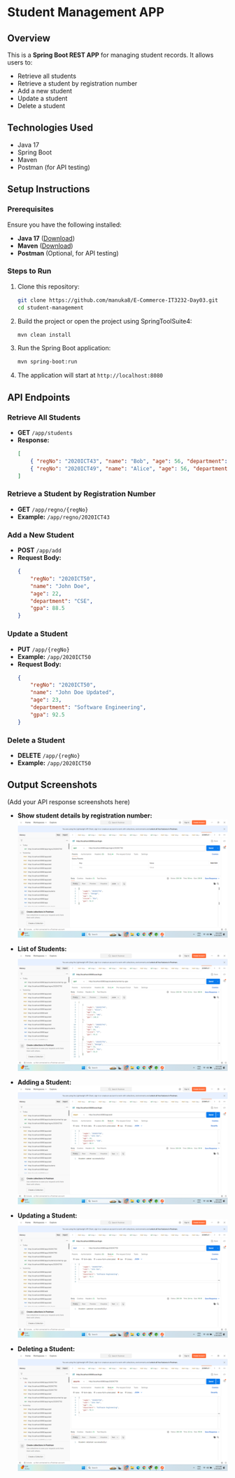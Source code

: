 # Student Management APP

## Overview
This is a **Spring Boot REST APP** for managing student records. It allows users to:
- Retrieve all students
- Retrieve a student by registration number
- Add a new student
- Update a student
- Delete a student

## Technologies Used
- Java 17
- Spring Boot
- Maven
- Postman (for API testing)

## Setup Instructions

### Prerequisites
Ensure you have the following installed:
- **Java 17** ([Download](https://www.oracle.com/java/technologies/javase/jdk17-archive-downloads.html))
- **Maven** ([Download](https://maven.apache.org/download.cgi))
- **Postman** (Optional, for API testing)

### Steps to Run
1. Clone this repository:
   ```sh
   git clone https://github.com/manuka8/E-Commerce-IT3232-Day03.git
   cd student-management
   ```
2. Build the project or open the project using SpringToolSuite4:
   ```sh
   mvn clean install
   ```
3. Run the Spring Boot application:
   ```sh
   mvn spring-boot:run
   ```
4. The application will start at `http://localhost:8080`

## API Endpoints

### Retrieve All Students
- **GET** `/app/students`
- **Response:**
  ```json
  [
      { "regNo": "2020ICT43", "name": "Bob", "age": 56, "department": "IT", "gpa": 95.0 },
      { "regNo": "2020ICT49", "name": "Alice", "age": 56, "department": "AMC", "gpa": 140.0 }
  ]
  ```

### Retrieve a Student by Registration Number
- **GET** `/app/regno/{regNo}`
- **Example:** `/app/regno/2020ICT43`

### Add a New Student
- **POST** `/app/add`
- **Request Body:**
  ```json
  {
      "regNo": "2020ICT50",
      "name": "John Doe",
      "age": 22,
      "department": "CSE",
      "gpa": 88.5
  }
  ```

### Update a Student
- **PUT** `/app/{regNo}`
- **Example:** `/app/2020ICT50`
- **Request Body:**
  ```json
  {
      "regNo": "2020ICT50",
      "name": "John Doe Updated",
      "age": 23,
      "department": "Software Engineering",
      "gpa": 92.5
  }
  ```

### Delete a Student
- **DELETE** `/app/{regNo}`
- **Example:** `/app/2020ICT50`

## Output Screenshots
(Add your API response screenshots here)
- **Show student details by registration number:**
  ![Students List](https://github.com/manuka8/E-Commerce-IT3232-Day03/blob/main/Screenshot%20(428).png)

- **List of Students:**
  ![Students List](https://github.com/manuka8/E-Commerce-IT3232-Day03/blob/main/Screenshot%20(429).png)

- **Adding a Student:**
  ![Add Student](https://github.com/manuka8/E-Commerce-IT3232-Day03/blob/main/Screenshot%20(430).png)

- **Updating a Student:**
  ![Update Student](https://github.com/manuka8/E-Commerce-IT3232-Day03/blob/main/Screenshot%20(431).png)

- **Deleting a Student:**
  ![Delete Student](https://github.com/manuka8/E-Commerce-IT3232-Day03/blob/main/Screenshot%20(432).png)



